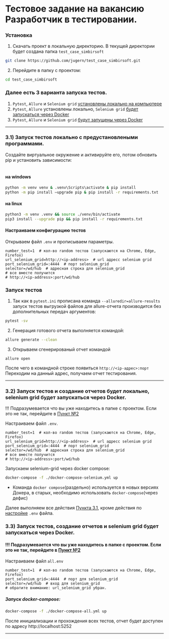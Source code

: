 # Тестовое задание на вакансию Разработчик в тестировании.

### Установка
1. Cкачать проект в локальную директорию. В текущей директории будет создана папка `test_case_simbirsoft`

```bash
git clone https://github.com/jugern/test_case_simbirsoft.git
```

2. Перейдите в папку с проектом:<a id='STEP_TWO'></a>
```bash
cd test_case_simbirsoft
```
### Далее есть 3 варианта запуска тестов.
1) `Pytest`, `Allure` и `Selenium grid` [установлены локально на компьютере](#step_3_1)
2) `Pytest`, `Allure` установлены локально, `Selenium grid` [будет запускаться через Docker](#step_3_2)
3) `Pytest`, `Allure` и `Selenium grid` [будут запущены через Docker](#step_3_3)
___

### 3.1) Запуск тестов локально с предустановлеными программами.<a id='step_3_1'></a>
    
Создайте виртуальное окружение и активируйте его,
потом обновить pip и установить зависимости:
#### <br>на windows
```bash
python -m venv venv & .venv\Scripts\activate & pip install 
python -m pip install –upgrade pip & pip install -r requirements.txt
```
#### на linux 
```bash
python3 -m venv .venv && source ./venv/bin/activate
pip3 install --upgrade pip && pip install -r requirements.txt
```
#### Настраиваем конфигурацию тестов<a id='config'></a>
Открываем файл `.env` и прописываем параметры.
```dotenv
number_test=1  # кол-во random тестов (запускаются на Chrome, Edge, Firefox)
url_selenium_grid=http://<ip-address>  # url адресс selenium grid  
port_selenium_grid=:4444  # порт selenium_grid
selector=/wd/hub  # адресная строка для selenium_grid
# все вместе получится 
# http://<ip-address>:port/wd/hub
```
[//]: # (Для ускорения выполнения тестов, а так же для запуска тестов в docker контейнере или CI/CD нужно отключить `headless` режим. Для это нужно раскомментировать следующую строчку `# options.add_argument&#40;"--headless"&#41;` в файле `conftest.py`)

[//]: # (Если при попытке выполнить тесты в Браузере FireFox на Ubuntu выскакивает ошибка: "Your Firefox profile cannot be loaded. It may be missing or inaccessible." То необходимо переустановить FireFox, подробности [тут]&#40;https://stackoverflow.com/questions/72405117/selenium-geckodriver-profile-missing-your-firefox-profile-cannot-be-loaded&#41; и [тут]&#40;https://www.omgubuntu.co.uk/2022/04/how-to-install-firefox-deb-apt-ubuntu-22-04&#41;)


### Запуск тестов

1. Так как в `pytest.ini` прописана команда `--alluredir=allure-results` 
запуск тестов выгрузкой файлов для allure-отчета производится без дополнительных передач аргументов:
```bash
pytest -sv
```

2. Генерация готового отчета выполняется командой:
```bash
allure generate --clean
```
3. Открываем сгенерированый отчет командой
```
allure open 
````
После чего в командной строке появиться `http://<ip-адрес>:порт` 
<br>Переходим на данный адрес, получаем отчет тестирования.
___

### 3.2) Запуск тестов и создание отчетов будет локально, <br>selenium grid будет запускаться через Docker.<a id='step_3_2'></a>
 
!!! Подразумевается что вы уже находитесь в папке с проектом. Если это не так, перейдите
в [Пункт №2](#STEP_TWO) 

Настраиваем файл `.env`.
```dotenv
number_test=1  # кол-во random тестов (запускаются на Chrome, Edge, Firefox)
url_selenium_grid=http://<ip-address>  # url адресс selenium grid  
port_selenium_grid=:4444  # порт selenium_grid
selector=/wd/hub  # адресная строка для selenium_grid
# все вместе получится 
# http://<ip-address>:port/wd/hub
```

Запускаем selenium-grid через docker compose:

```bash
docker-compose -f ./docker-compose-selenium.yml up
```
* Команда `docker compose`(раздельно) используется в новых версиях Докера, в старых, необходимо использовать `docker-compose`(через дефис)

Далее выполняем все действия [Пункта 3.1](#step_3_1), кроме действия по [настройке](#config) `.env` файла.

### 3.3) Запуск тестов, создание отчетов и selenium grid будет запускаться через Docker.<a id='step_3_3'></a>

#### !!! Подразумевается что вы уже находитесь в папке с проектом. Если это не так, перейдите в [Пункт №2](#STEP_TWO) 

Настраиваем файл `all.env`
```dotenv
number_test=1  # кол-во random тестов (запускаются на Chrome, Edge, Firefox)
port_selenium_grid=:4444  # порт для selenium_grid
selector=/wd/hub  # вход для selenium_grid
# обратите внимание: url_selenium_grid убран.
```

##### Запуск docker-compose: 
```bash
docker-compose -f ./docker-compose-all.yml up
```
После инициализации и прохождения всех тестов, отчет будет доступен по адресу http://localhost:5252
___

